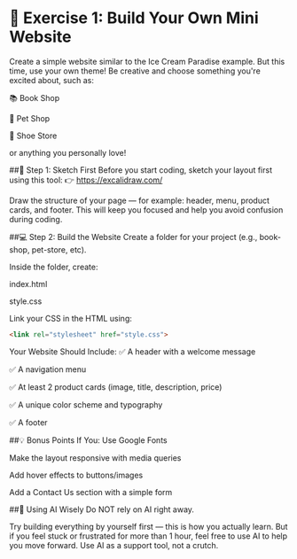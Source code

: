 # 🧪 Exercise 1: Build Your Own Mini Website
Create a simple website similar to the Ice Cream Paradise example.
But this time, use your own theme! Be creative and choose something you're excited about, such as:

📚 Book Shop

🐾 Pet Shop

👟 Shoe Store

or anything you personally love!

##🎨 Step 1: Sketch First
Before you start coding, sketch your layout first using this tool:
👉 https://excalidraw.com/

Draw the structure of your page — for example: header, menu, product cards, and footer. This will keep you focused and help you avoid confusion during coding.

##💻 Step 2: Build the Website
Create a folder for your project (e.g., book-shop, pet-store, etc).

Inside the folder, create:

index.html

style.css

Link your CSS in the HTML using:

```html
<link rel="stylesheet" href="style.css">
```

Your Website Should Include:
✅ A header with a welcome message

✅ A navigation menu

✅ At least 2 product cards (image, title, description, price)

✅ A unique color scheme and typography

✅ A footer

##💡 Bonus Points If You:
Use Google Fonts

Make the layout responsive with media queries

Add hover effects to buttons/images

Add a Contact Us section with a simple form

##🤖 Using AI Wisely
Do NOT rely on AI right away.

Try building everything by yourself first — this is how you actually learn.
But if you feel stuck or frustrated for more than 1 hour, feel free to use AI to help you move forward.
Use AI as a support tool, not a crutch.
